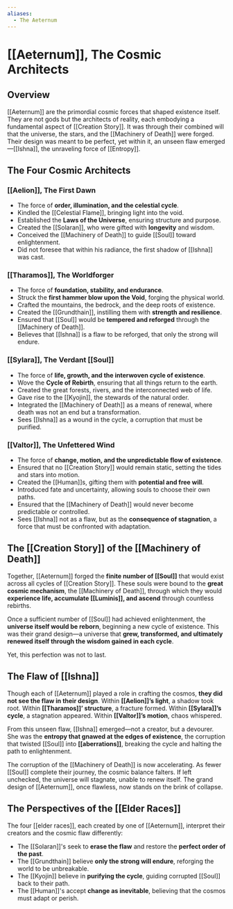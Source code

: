 ```yaml
---
aliases:
  - The Aeternum
---
```

# [[Aeternum]], The Cosmic Architects

## Overview
[[Aeternum]] are the primordial cosmic forces that shaped existence itself. They are not gods but the architects of reality, each embodying a fundamental aspect of [[Creation Story]]. It was through their combined will that the universe, the stars, and the [[Machinery of Death]] were forged. Their design was meant to be perfect, yet within it, an unseen flaw emerged—[[Ishna]], the unraveling force of [[Entropy]].

## The Four Cosmic Architects
### [[Aelion]], The First Dawn
- The force of **order, illumination, and the celestial cycle**.
- Kindled the [[Celestial Flame]], bringing light into the void.
- Established the **Laws of the Universe**, ensuring structure and purpose.
- Created the [[Solaran]], who were gifted with **longevity** and wisdom.
- Conceived the [[Machinery of Death]] to guide [[Soul]] toward enlightenment.
- Did not foresee that within his radiance, the first shadow of [[Ishna]] was cast.

### [[Tharamos]], The Worldforger
- The force of **foundation, stability, and endurance**.
- Struck the **first hammer blow upon the Void**, forging the physical world.
- Crafted the mountains, the bedrock, and the deep roots of existence.
- Created the [[Grundthain]], instilling them with **strength and resilience**.
- Ensured that [[Soul]] would be **tempered and reforged** through the [[Machinery of Death]].
- Believes that [[Ishna]] is a flaw to be reforged, that only the strong will endure.

### [[Sylara]], The Verdant [[Soul]]
- The force of **life, growth, and the interwoven cycle of existence**.
- Wove the **Cycle of Rebirth**, ensuring that all things return to the earth.
- Created the great forests, rivers, and the interconnected web of life.
- Gave rise to the [[Kyojin]], the stewards of the natural order.
- Integrated the [[Machinery of Death]] as a means of renewal, where death was not an end but a transformation.
- Sees [[Ishna]] as a wound in the cycle, a corruption that must be purified.

### [[Valtor]], The Unfettered Wind
- The force of **change, motion, and the unpredictable flow of existence**.
- Ensured that no [[Creation Story]] would remain static, setting the tides and stars into motion.
- Created the [[Human]]s, gifting them with **potential and free will**.
- Introduced fate and uncertainty, allowing souls to choose their own paths.
- Ensured that the [[Machinery of Death]] would never become predictable or controlled.
- Sees [[Ishna]] not as a flaw, but as the **consequence of stagnation**, a force that must be confronted with adaptation.

## The [[Creation Story]] of the [[Machinery of Death]]
Together, [[Aeternum]] forged the **finite number of [[Soul]]** that would exist across all cycles of [[Creation Story]]. These souls were bound to the **great cosmic mechanism**, the [[Machinery of Death]], through which they would **experience life, accumulate [[Luminis]], and ascend** through countless rebirths.

Once a sufficient number of [[Soul]] had achieved enlightenment, the **universe itself would be reborn**, beginning a new cycle of existence. This was their grand design—a universe that **grew, transformed, and ultimately renewed itself through the wisdom gained in each cycle**.

Yet, this perfection was not to last.

## The Flaw of [[Ishna]]
Though each of [[Aeternum]] played a role in crafting the cosmos, **they did not see the flaw in their design**. Within **[[Aelion]]’s light**, a shadow took root. Within **[[Tharamos]]’ structure**, a fracture formed. Within **[[Sylara]]’s cycle**, a stagnation appeared. Within **[[Valtor]]’s motion**, chaos whispered.

From this unseen flaw, [[Ishna]] emerged—not a creator, but a devourer. She was the **entropy that gnawed at the edges of existence**, the corruption that twisted [[Soul]] into **[[aberrations]]**, breaking the cycle and halting the path to enlightenment.

The corruption of the [[Machinery of Death]] is now accelerating. As fewer [[Soul]] complete their journey, the cosmic balance falters. If left unchecked, the universe will stagnate, unable to renew itself. The grand design of [[Aeternum]], once flawless, now stands on the brink of collapse.

## The Perspectives of the [[Elder Races]]
The four [[elder races]], each created by one of [[Aeternum]], interpret their creators and the cosmic flaw differently:

- The [[Solaran]]'s seek to **erase the flaw** and restore the **perfect order of the past**.
- The [[Grundthain]] believe **only the strong will endure**, reforging the world to be unbreakable.
- The [[Kyojin]] believe in **purifying the cycle**, guiding corrupted [[Soul]] back to their path.
- The [[Human]]'s accept **change as inevitable**, believing that the cosmos must adapt or perish.

